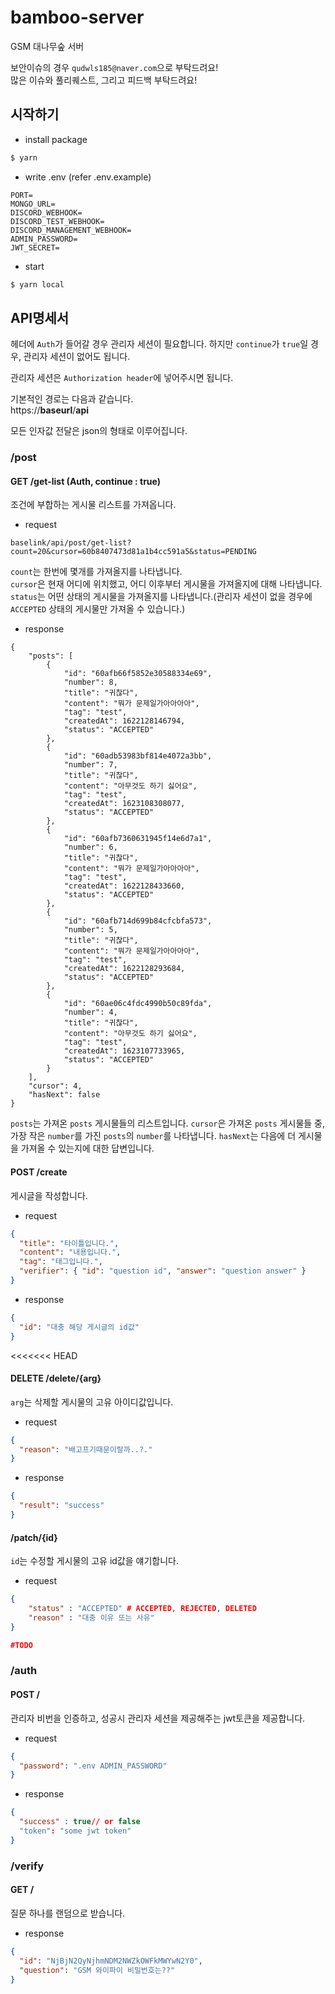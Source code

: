 # bamboo-server

GSM 대나무숲 서버

보안이슈의 경우 `qudwls185@naver.com`으로 부탁드려요!  
많은 이슈와 풀리퀘스트, 그리고 피드백 부탁드려요!

## 시작하기

- install package

```sh
$ yarn
```

- write .env (refer .env.example)

```env
PORT=
MONGO_URL=
DISCORD_WEBHOOK=
DISCORD_TEST_WEBHOOK=
DISCORD_MANAGEMENT_WEBHOOK=
ADMIN_PASSWORD=
JWT_SECRET=
```

- start

```sh
$ yarn local
```

## API명세서

헤더에 `Auth`가 들어갈 경우 관리자 세션이 필요합니다.
하지만 `continue`가 `true`일 경우, 관리자 세션이 없어도 됩니다.

관리자 세션은 `Authorization header`에 넣어주시면 됩니다.

기본적인 경로는 다음과 같습니다.  
https://**baseurl**/**api**

모든 인자값 전달은 json의 형태로 이루어집니다.

### /post

#### GET /get-list (Auth, continue : true)

조건에 부합하는 게시물 리스트를 가져옵니다.

- request

```uri
baselink/api/post/get-list?count=20&cursor=60b8407473d81a1b4cc591a5&status=PENDING
```

`count`는 한번에 몇개를 가져올지를 나타냅니다.  
`cursor`은 현재 어디에 위치했고, 어디 이후부터 게시물을 가져올지에 대해 나타냅니다.  
`status`는 어떤 상태의 게시물을 가져올지를 나타냅니다.(관리자 세션이 없을 경우에 `ACCEPTED` 상태의 게시물만 가져올 수 있습니다.)

- response

```
{
    "posts": [
        {
            "id": "60afb66f5852e30588334e69",
            "number": 8,
            "title": "귀찮다",
            "content": "뭐가 문제일가아아아아",
            "tag": "test",
            "createdAt": 1622128146794,
            "status": "ACCEPTED"
        },
        {
            "id": "60adb53983bf814e4072a3bb",
            "number": 7,
            "title": "귀찮다",
            "content": "아무것도 하기 싫어요",
            "tag": "test",
            "createdAt": 1623108308077,
            "status": "ACCEPTED"
        },
        {
            "id": "60afb7360631945f14e6d7a1",
            "number": 6,
            "title": "귀찮다",
            "content": "뭐가 문제일가아아아아",
            "tag": "test",
            "createdAt": 1622128433660,
            "status": "ACCEPTED"
        },
        {
            "id": "60afb714d699b84cfcbfa573",
            "number": 5,
            "title": "귀찮다",
            "content": "뭐가 문제일가아아아아",
            "tag": "test",
            "createdAt": 1622128293684,
            "status": "ACCEPTED"
        },
        {
            "id": "60ae06c4fdc4990b50c89fda",
            "number": 4,
            "title": "귀찮다",
            "content": "아무것도 하기 싫어요",
            "tag": "test",
            "createdAt": 1623107733965,
            "status": "ACCEPTED"
        }
    ],
    "cursor": 4,
    "hasNext": false
}
```

`posts`는 가져온 `posts` 게시물들의 리스트입니다.
`cursor`은 가져온 `posts` 게시물들 중, 가장 작은 `number`를 가진 `posts`의 `number`를 나타냅니다.
`hasNext`는 다음에 더 게시물을 가져올 수 있는지에 대한 답변입니다.

#### POST /create

게시글을 작성합니다.

- request

```json
{
  "title": "타이틀입니다.",
  "content": "내용입니다.",
  "tag": "태그입니다.",
  "verifier": { "id": "question id", "answer": "question answer" }
}
```

- response

```json
{
  "id": "대충 해당 게시글의 id값"
}
```

<<<<<<< HEAD

#### DELETE /delete/{arg}

`arg`는 삭제할 게시물의 고유 아이디값입니다.

- request

```json
{
  "reason": "배고프기때문이랄까..?."
}
```

- response

```json
{
  "result": "success"
}
```

#### /patch/{id}

`id`는 수정할 게시물의 고유 id값을 얘기합니다.

- request

```json
{
    "status" : "ACCEPTED" # ACCEPTED, REJECTED, DELETED
    "reason" : "대충 이유 또는 사유"
}
```

```json
#TODO
```

### /auth

#### POST /

관리자 비번을 인증하고, 성공시 관리자 세션을 제공해주는 jwt토큰을 제공합니다.

- request

```json
{
  "password": ".env ADMIN_PASSWORD"
}
```

- response

```json
{
  "success" : true// or false
  "token": "some jwt token"
}
```

### /verify

#### GET /

질문 하나를 랜덤으로 받습니다.

- response

```json
{
  "id": "NjBjN2QyNjhmNDM2NWZkOWFkMWYwN2Y0",
  "question": "GSM 와이파이 비밀번호는??"
}
```
